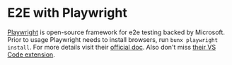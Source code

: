 # E2E with Playwright

[Playwright](https://playwright.dev/) is open-source framework for e2e testing backed by Microsoft.
Prior to usage Playwright needs to install browsers, run `bunx playwright install`. For more details visit their [official doc](https://playwright.dev/docs/intro). Also don't miss [their VS Code extension](https://playwright.dev/docs/getting-started-vscode).
